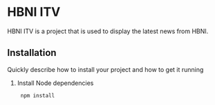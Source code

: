 # HBNI ITV

HBNI ITV is a project that is used to display the latest news from HBNI.

## Installation

Quickly describe how to install your project and how to get it running

1. Install Node dependencies

        npm install
